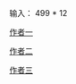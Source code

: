 输入： 499 * 12

[作者一](https://github.com/fooSynaptic/py_pcalg)

[作者二](https://github.com/keiichishima/pcalg)

[作者三](https://github.com/Renovamen/pcalg-py)

